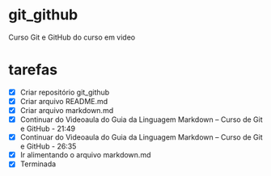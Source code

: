 # git_github
 Curso Git e GitHub do curso em video

# tarefas

- [x] Criar repositório git_github
- [x] Criar arquivo README.md
- [x] Criar arquivo markdown.md
- [x] Continuar do Videoaula do Guia da Linguagem Markdown – Curso de Git e GitHub - 21:49
- [x] Continuar do Videoaula do Guia da Linguagem Markdown – Curso de Git e GitHub - 26:35
- [x] Ir alimentando o arquivo markdown.md
- [x] Terminada
